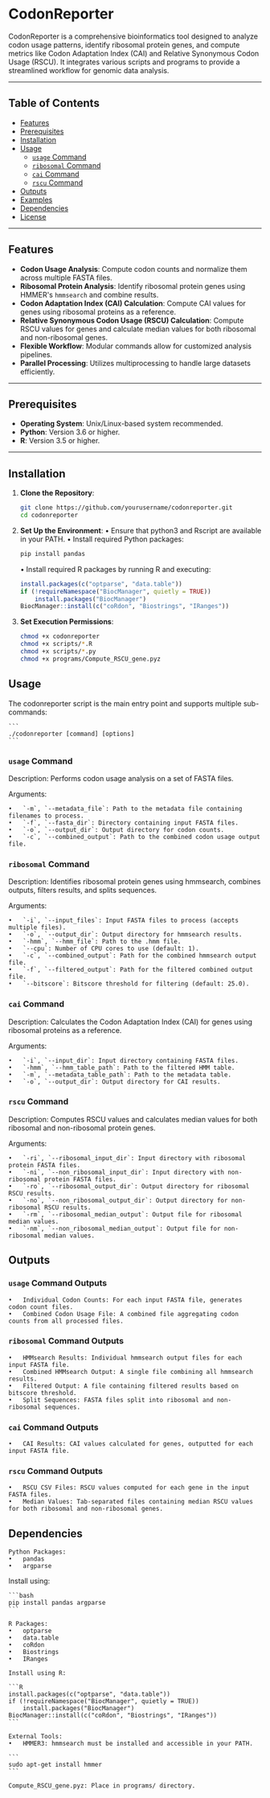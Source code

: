 # CodonReporter

CodonReporter is a comprehensive bioinformatics tool designed to analyze codon usage patterns, identify ribosomal protein genes, and compute metrics like Codon Adaptation Index (CAI) and Relative Synonymous Codon Usage (RSCU). It integrates various scripts and programs to provide a streamlined workflow for genomic data analysis.

---

## Table of Contents

- [Features](#features)
- [Prerequisites](#prerequisites)
- [Installation](#installation)
- [Usage](#usage)
  - [`usage` Command](#usage-command)
  - [`ribosomal` Command](#ribosomal-command)
  - [`cai` Command](#cai-command)
  - [`rscu` Command](#rscu-command)
- [Outputs](#outputs)
- [Examples](#examples)
- [Dependencies](#dependencies)
- [License](#license)

---

## Features

- **Codon Usage Analysis**: Compute codon counts and normalize them across multiple FASTA files.
- **Ribosomal Protein Analysis**: Identify ribosomal protein genes using HMMER's `hmmsearch` and combine results.
- **Codon Adaptation Index (CAI) Calculation**: Compute CAI values for genes using ribosomal proteins as a reference.
- **Relative Synonymous Codon Usage (RSCU) Calculation**: Compute RSCU values for genes and calculate median values for both ribosomal and non-ribosomal genes.
- **Flexible Workflow**: Modular commands allow for customized analysis pipelines.
- **Parallel Processing**: Utilizes multiprocessing to handle large datasets efficiently.

---

## Prerequisites

- **Operating System**: Unix/Linux-based system recommended.
- **Python**: Version 3.6 or higher.
- **R**: Version 3.5 or higher.

---

## Installation

1. **Clone the Repository**:

   ```bash
   git clone https://github.com/yourusername/codonreporter.git
   cd codonreporter
   ```

2.	**Set Up the Environment**:
	•	Ensure that python3 and Rscript are available in your PATH.
	•	Install required Python packages:

    ```bash
    pip install pandas
    ```

	•	Install required R packages by running R and executing:

    ```R
    install.packages(c("optparse", "data.table"))
    if (!requireNamespace("BiocManager", quietly = TRUE))
        install.packages("BiocManager")
    BiocManager::install(c("coRdon", "Biostrings", "IRanges"))
    ```

3.	**Set Execution Permissions**:

    ```bash
    chmod +x codonreporter
    chmod +x scripts/*.R
    chmod +x scripts/*.py
    chmod +x programs/Compute_RSCU_gene.pyz
    ```

## Usage

The codonreporter script is the main entry point and supports multiple sub-commands:

    ```
    ./codonreporter [command] [options]
    ```

### `usage` Command

Description: Performs codon usage analysis on a set of FASTA files.

Arguments:

	•	`-m`, `--metadata_file`: Path to the metadata file containing filenames to process.
	•	`-f`, `--fasta_dir`: Directory containing input FASTA files.
	•	`-o`, `--output_dir`: Output directory for codon counts.
	•	`-c`, `--combined_output`: Path to the combined codon usage output file.

### `ribosomal` Command

Description: Identifies ribosomal protein genes using hmmsearch, combines outputs, filters results, and splits sequences.

Arguments:

	•	`-i`, `--input_files`: Input FASTA files to process (accepts multiple files).
	•	`-o`, `--output_dir`: Output directory for hmmsearch results.
	•	`-hmm`, `--hmm_file`: Path to the .hmm file.
	•	`--cpu`: Number of CPU cores to use (default: 1).
	•	`-c`, `--combined_output`: Path for the combined hmmsearch output file.
	•	`-f`, `--filtered_output`: Path for the filtered combined output file.
	•	`--bitscore`: Bitscore threshold for filtering (default: 25.0).

### `cai` Command

Description: Calculates the Codon Adaptation Index (CAI) for genes using ribosomal proteins as a reference.

Arguments:

	•	`-i`, `--input_dir`: Input directory containing FASTA files.
	•	`-hmm`, `--hmm_table_path`: Path to the filtered HMM table.
	•	`-m`, `--metadata_table_path`: Path to the metadata table.
	•	`-o`, `--output_dir`: Output directory for CAI results.

### `rscu` Command

Description: Computes RSCU values and calculates median values for both ribosomal and non-ribosomal protein genes.

Arguments:

	•	`-ri`, `--ribosomal_input_dir`: Input directory with ribosomal protein FASTA files.
	•	`-ni`, `--non_ribosomal_input_dir`: Input directory with non-ribosomal protein FASTA files.
	•	`-ro`, `--ribosomal_output_dir`: Output directory for ribosomal RSCU results.
	•	`-no`, `--non_ribosomal_output_dir`: Output directory for non-ribosomal RSCU results.
	•	`-rm`, `--ribosomal_median_output`: Output file for ribosomal median values.
	•	`-nm`, `--non_ribosomal_median_output`: Output file for non-ribosomal median values.

## Outputs

### `usage` Command Outputs

	•	Individual Codon Counts: For each input FASTA file, generates codon count files.
	•	Combined Codon Usage File: A combined file aggregating codon counts from all processed files.

### `ribosomal` Command Outputs

	•	HMMsearch Results: Individual hmmsearch output files for each input FASTA file.
	•	Combined HMMsearch Output: A single file combining all hmmsearch results.
	•	Filtered Output: A file containing filtered results based on bitscore threshold.
	•	Split Sequences: FASTA files split into ribosomal and non-ribosomal sequences.

### `cai` Command Outputs

	•	CAI Results: CAI values calculated for genes, outputted for each input FASTA file.

### `rscu` Command Outputs

	•	RSCU CSV Files: RSCU values computed for each gene in the input FASTA files.
	•	Median Values: Tab-separated files containing median RSCU values for both ribosomal and non-ribosomal genes.

## Dependencies

	Python Packages:
	•	pandas
	•	argparse

Install using:

    ```bash
    pip install pandas argparse
    ```

	R Packages:
	•	optparse
	•	data.table
	•	coRdon
	•	Biostrings
	•	IRanges

    Install using R:

    ```R
    install.packages(c("optparse", "data.table"))
    if (!requireNamespace("BiocManager", quietly = TRUE))
        install.packages("BiocManager")
    BiocManager::install(c("coRdon", "Biostrings", "IRanges"))
    ```

	External Tools:
	•	HMMER3: hmmsearch must be installed and accessible in your PATH.

    ```
    sudo apt-get install hmmer
    ```

    Compute_RSCU_gene.pyz: Place in programs/ directory.
